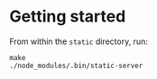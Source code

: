 # Getting started

From within the `static` directory, run:

```
make
./node_modules/.bin/static-server
````
